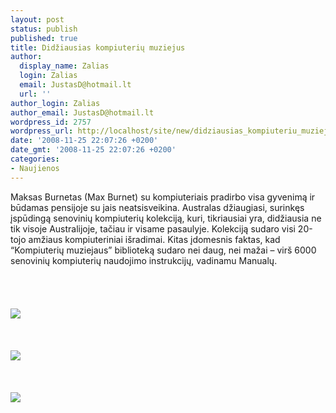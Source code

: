 ```yaml
---
layout: post
status: publish
published: true
title: Didžiausias kompiuterių muziejus
author:
  display_name: Zalias
  login: Zalias
  email: JustasD@hotmail.lt
  url: ''
author_login: Zalias
author_email: JustasD@hotmail.lt
wordpress_id: 2757
wordpress_url: http://localhost/site/new/didziausias_kompiuteriu_muziejus/
date: '2008-11-25 22:07:26 +0200'
date_gmt: '2008-11-25 22:07:26 +0200'
categories:
- Naujienos
---
```

<p>Maksas Burnetas (Max Burnet) su kompiuteriais pradirbo visa gyvenimą ir būdamas pensijoje su jais neatsisveikina. Australas džiaugiasi, surinkęs įspūdingą  senovinių kompiuterių kolekciją, kuri, tikriausiai yra,  didžiausia ne tik visoje Australijoje, tačiau ir visame pasaulyje. Kolekciją sudaro visi 20-tojo amžiaus kompiuteriniai išradimai. Kitas įdomesnis faktas, kad “Kompiuterių muziejaus” biblioteką sudaro nei daug, nei mažai – virš 6000 senovinių kompiuterių naudojimo instrukcijų, vadinamu Manualų.<br />
<br><br />
<br><br><img src="http://www.technews.lt/upl/Failai/museum_00.jpg"><br><br />
<br><br><img src="http://www.technews.lt/upl/Failai/museum_06.jpg"><br><br />
<br><br><img src="http://www.technews.lt/upl/Failai/museum_07.jpg"><br><br />
<br><br />
<br><br />
<br></p>
